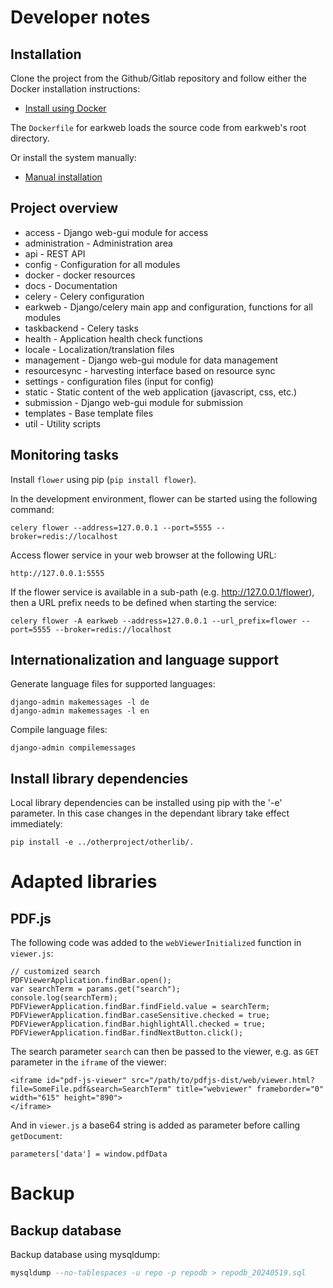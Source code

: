 # Developer notes
  
## Installation

Clone the project from the Github/Gitlab repository and follow either the Docker installation instructions:

* [Install using Docker](./install_docker.md)

The `Dockerfile` for earkweb loads the source code from earkweb's root directory. 

Or install the system manually:

* [Manual installation](./install_manual.md) 

## Project overview

* access - Django web-gui module for access
* administration - Administration area
* api - REST API
* config - Configuration for all modules
* docker - docker resources
* docs - Documentation
* celery - Celery configuration
* earkweb - Django/celery main app and configuration, functions for all modules
* taskbackend - Celery tasks
* health - Application health check functions
* locale - Localization/translation files
* management - Django web-gui module for data management
* resourcesync - harvesting interface based on resource sync
* settings - configuration files (input for config)
* static - Static content of the web application (javascript, css, etc.)
* submission - Django web-gui module for submission
* templates - Base template files
* util - Utility scripts

## Monitoring tasks

Install `flower` using pip (`pip install flower`). 
 
In the development environment, flower can be started using the following command:

    celery flower --address=127.0.0.1 --port=5555 --broker=redis://localhost
    
Access flower service in your web browser at the following URL:

    http://127.0.0.1:5555
    
If the flower service is available in a sub-path (e.g. http://127.0.0.1/flower), then a URL prefix needs 
to be defined when starting the service:

    celery flower -A earkweb --address=127.0.0.1 --url_prefix=flower --port=5555 --broker=redis://localhost

## Internationalization and language support

Generate language files for supported languages:

    django-admin makemessages -l de
    django-admin makemessages -l en
    
Compile language files:

    django-admin compilemessages

## Install library dependencies

Local library dependencies can be installed using pip with the '-e' parameter. In this case changes in the dependant 
library take effect immediately:

    pip install -e ../otherproject/otherlib/.
    
# Adapted libraries

## PDF.js

The following code was added to the `webViewerInitialized` function in `viewer.js`:

    // customized search
    PDFViewerApplication.findBar.open();
    var searchTerm = params.get("search");
    console.log(searchTerm);
    PDFViewerApplication.findBar.findField.value = searchTerm;
    PDFViewerApplication.findBar.caseSensitive.checked = true;
    PDFViewerApplication.findBar.highlightAll.checked = true;
    PDFViewerApplication.findBar.findNextButton.click();

The search parameter `search` can then be passed to the viewer, e.g. as `GET` parameter in the `iframe` of the viewer:

    <iframe id="pdf-js-viewer" src="/path/to/pdfjs-dist/web/viewer.html?file=SomeFile.pdf&search=SearchTerm" title="webviewer" frameborder="0" width="615" height="890">
    </iframe>
    
And in `viewer.js` a base64 string is added as parameter before calling `getDocument`:

    parameters['data'] = window.pdfData

# Backup

## Backup database

Backup database using mysqldump:

```sql
mysqldump --no-tablespaces -u repo -p repodb > repodb_20240519.sql
```
    
